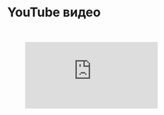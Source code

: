 # YouTube видео

<br>

<figure class="video_container">
  <iframe src="https://www.youtube.com/embed/Uo1n_Wn9oPg" frameborder="0" allowfullscreen="true"> </iframe>
</figure>

